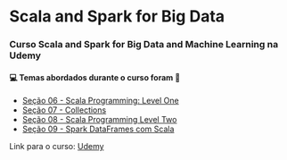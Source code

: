 # Scala and Spark for Big Data
### Curso Scala and Spark for Big Data and Machine Learning na Udemy
#### :computer: Temas abordados durante o curso foram :rocket:
- [Seção 06 - Scala Programming: Level One](https://github.com/romulovieira777/Scala_and_Spark_for_Big_Data/tree/main/Se%C3%A7%C3%A3o%2006%20-%20Scala%20Programming%EF%80%BA%20Level%20One)
- [Seção 07 - Collections](https://github.com/romulovieira777/Scala_and_Spark_for_Big_Data/tree/main/Se%C3%A7%C3%A3o%2007%20-%20Collections)
- [Seção 08 - Scala Programming Level Two](https://github.com/romulovieira777/Scala_and_Spark_for_Big_Data/tree/main/Se%C3%A7%C3%A3o%2008%20-%20Scala%20Programming%20Level%20Two)
- [Seção 09 - Spark DataFrames com Scala](https://github.com/romulovieira777/Scala_and_Spark_for_Big_Data/tree/main/Se%C3%A7%C3%A3o%2009%20-%20Spark%20DataFrames%20with%20Scala)




Link para o curso: [Udemy](https://www.udemy.com/share/101XdICUMTdVZTRX4=/)
